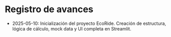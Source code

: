 # Registro de avances

- 2025-05-10: Inicialización del proyecto EcoRide. Creación de estructura, lógica de cálculo, mock data y UI completa en Streamlit.
